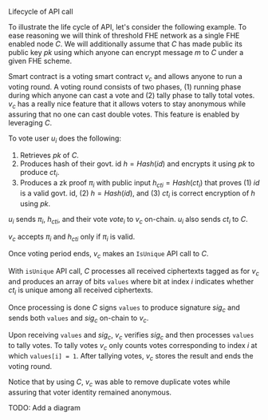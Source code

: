 Lifecycle of API call

To illustrate the life cycle of API, let's consider the following example. To ease reasoning we will think of threshold FHE network as a single FHE enabled node $C$. We will additionally assume that $C$ has made public its public key $pk$ using which anyone can encrypt message $m$ to $C$ under a given FHE scheme.

Smart contract is a voting smart contract $v_c$ and allows anyone to run a voting round. A voting round consists of two phases, (1) running phase during which anyone can cast a vote and (2) tally phase to tally total votes. $v_c$ has a really nice feature that it allows voters to stay anonymous while assuring that no one can cast double votes. This feature is enabled by leveraging $C$.

To vote user $u_i$ does the following:

1. Retrieves $pk$ of $C$.
2. Produces hash of their govt. id $h = Hash(id)$ and encrypts it using $pk$ to produce $ct_i$.
3. Produces a zk proof $\pi_i$ with public input $h_{cti} = Hash(ct_i)$ that proves (1) $id$ is a valid govt. id, (2) $h = Hash(id)$, and (3) $ct_i$ is correct encryption of $h$ using $pk$.

$u_i$ sends $\pi_i$, $h_{cti}$, and their vote $vote_i$ to $v_c$ on-chain. $u_i$ also sends $ct_i$ to $C$.

$v_c$ accepts $\pi_i$ and $h_{cti}$ only if $\pi_i$ is valid.

Once voting period ends, $v_c$ makes an `IsUnique` API call to $C$.

With `isUnique` API call, $C$ processes all received ciphertexts tagged as for $v_c$ and produces an array of bits `values` where bit at index $i$ indicates whether $ct_i$ is unique among all received ciphertexts.

Once processing is done $C$ signs `values` to produce signature $sig_c$ and sends both `values` and $sig_c$ on-chain to $v_c$.

Upon receiving `values` and $sig_c$, $v_c$ verifies $sig_c$ and then processes `values` to tally votes. To tally votes $v_c$ only counts votes corresponding to index $i$ at which `values[i] = 1`. After tallying votes, $v_c$ stores the result and ends the voting round.

Notice that by using $C$, $v_c$ was able to remove duplicate votes while assuring that voter identity remained anonymous.

TODO: Add a diagram
